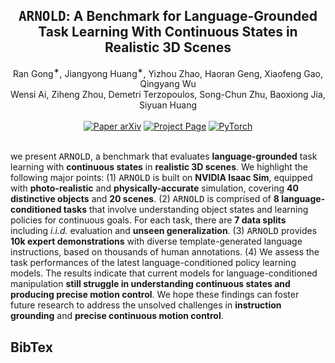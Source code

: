 <h2 align="center">
  <b><tt>ARNOLD</tt>: A Benchmark for Language-Grounded Task Learning With Continuous States in Realistic 3D Scenes</b>
</h2>

<div align="center" margin-bottom="6em">
Ran Gong<sup>✶</sup>, Jiangyong Huang<sup>✶</sup>, Yizhou Zhao, Haoran Geng, Xiaofeng Gao, Qingyang Wu <br/> Wensi Ai, Ziheng Zhou, Demetri Terzopoulos, Song-Chun Zhu, Baoxiong Jia, Siyuan Huang
</div>
&nbsp;

<div align="center">
    <a href="placeholder" target="_blank">
    <img src="https://img.shields.io/badge/Paper-arXiv-green" alt="Paper arXiv"></a>
    <a href="https://arnold-benchmark.github.io" target="_blank">
    <img src="https://img.shields.io/badge/Page-ARNOLD-9cf" alt="Project Page"/></a>
    <a href="https://pytorch.org" target="_blank">
    <img src="https://img.shields.io/badge/Code-PyTorch-blue" alt="PyTorch"/></a>
</div>
&nbsp;

we present <tt>ARNOLD</tt>, a benchmark that evaluates **language-grounded** task learning with **continuous states** in **realistic 3D scenes**. We highlight the following major points: (1) <tt>ARNOLD</tt> is built on **NVIDIA Isaac Sim**, equipped with **photo-realistic** and **physically-accurate** simulation, covering **40 distinctive objects** and **20 scenes**. (2) <tt>ARNOLD</tt> is comprised of **8 language-conditioned tasks** that involve understanding object states and learning policies for continuous goals. For each task, there are **7 data splits** including *i.i.d.* evaluation and **unseen generalization**. (3) <tt>ARNOLD</tt> provides **10k expert demonstrations** with diverse template-generated language instructions, based on thousands of human annotations. (4) We assess the task performances of the latest language-conditioned policy learning models. The results indicate that current models for language-conditioned manipulation **still struggle in understanding continuous states and producing precise motion control**. We hope these findings can foster future research to address the unsolved challenges in **instruction grounding** and **precise continuous motion control**.

## BibTex
